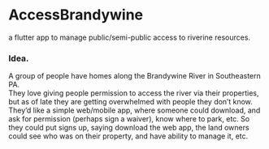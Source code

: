 # AccessBrandywine
a flutter app to manage public/semi-public access to riverine resources.

### Idea.

A group of people have homes along the Brandywine River in Southeastern PA.  
They love giving people permission to access the river via their properties, but as of late they are getting overwhelmed with people they don’t know.
They’d like a simple web/mobile app, where someone could download, and ask for permission (perhaps sign a waiver), know where to park, etc.
So they could put signs up, saying download the web app, the land owners could see who was on their property, and have ability to manage it, etc.
